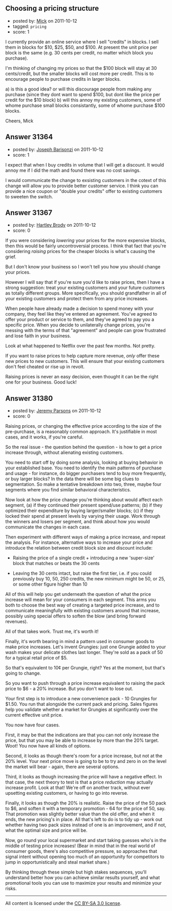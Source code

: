 ## Choosing a pricing structure

- posted by: [Mick](https://stackexchange.com/users/-1/13806-mick) on 2011-10-12
- tagged: `pricing`
- score: 1

I currently provide an online service where I sell "credits" in blocks.
I sell them in blocks for $10, $25, $50, and $100.
At present the unit price per block is the same (e.g. 30 cents per credit, no matter which block you purchase).

I'm thinking of changing my prices so that the $100 block will stay at 30 cents/credit, but the smaller blocks will cost more per credit.  This is to encourage people to purchase credits in larger blocks.

a) is this a good idea? or will this discourage people from making any purchase (since they dont want to spend $100, but dont like the price per credit for the $10 block)
b) will this annoy my existing customers, some of whome purchase small blocks consistantly, some of whome purchase $100 blocks.

Cheers,
Mick


## Answer 31364

- posted by: [Joseph Barisonzi](https://stackexchange.com/users/-1/8791-joseph-barisonzi) on 2011-10-12
- score: 1

I expect that when I buy credits in volume that I will get a discount. It would annoy me if I did the math and found there was no cost savings. 

I would communicate the change to exsisting customers in the cotext of this change will allow you to provide better customer service.  I think you can provide a nice coupon or "double your credits" offer to existing customers to sweeten the switch. 




## Answer 31367

- posted by: [Hartley Brody](https://stackexchange.com/users/-1/8362-hartley-brody) on 2011-10-12
- score: 0

If you were considering *lowering* your prices for the more expensive blocks, then this would be fairly uncontroversial process. I think that fact that you're considering *raising* prices for the cheaper blocks is what's causing the grief. 

But I don't know your business so I won't tell you how you should change your prices. 

However I will say that if you're sure you'd like to raise prices, then I have a strong suggestion: treat your existing customers and your future customers as totally different groups. More specifically, you should grandfather in all of your existing customers and protect them from any price increases. 

When people have already made a decision to spend money with your company, they feel like they've entered an agreement. You've agreed to offer your product or service to them, and they've agreed to pay you a specific price. When you decide to unilaterally change prices, you're messing with the terms of that "agreement" and people can grow frustrated and lose faith in your business. 

Look at what happened to Netflix over the past few months. Not pretty.

If you want to raise prices to help capture more revenue, *only* offer these new prices to new customers. This will ensure that your existing customers don't feel cheated or rise up in revolt.

Raising prices is never an easy decision, even thought it can be the right one for your business. Good luck!


## Answer 31380

- posted by: [Jeremy Parsons](https://stackexchange.com/users/-1/4291-jeremy-parsons) on 2011-10-12
- score: 0

Raising prices, or changing the effective price according to the size of the pre-purchase, is a reasonably common approach. It's justifiable in most cases, and it works, if you're careful.

So the real issue - the question behind the question - is how to get a price increase through, without alienating existing customers.

You need to start off by doing some analysis, looking at buying behavior in your established base. You need to identify the main patterns of purchase and usage - for instance, do bigger purchasers tend to buy more frequently, or buy larger blocks? In the data there will be some big clues to segmentation. So make a tentative breakdown into two, three, maybe four segments where you find similar behavioral characteristics.

Now look at how the price change you're thinking about would affect each segment, (a) if they continued their present spend/use patterns; (b) if they optimized their expenditure by buying larger/smaller blocks; (c) if they locked their spend at present levels by varying their usage. Work through the winners and losers per segment, and think about how you would communicate the changes in each case.

Then experiment with different ways of making a price increase, and repeat the analysis. For instance, alternative ways to increase your price and introduce the relation between credit block size and discount include:

- Raising the price of a single credit + introducing a new 'super-size' block that matches or beats the 30 cents

- Leaving the 30 cents intact, but raise the first tier, i.e. if you could previously buy 10, 50, 250 credits, the new minimum might be 50, or 25, or some other figure higher than 10

All of this will help you get underneath the question of what the price increase will mean for your consumers in each segment. This arms you both to choose the best way of creating a targeted price increase, and to communicate meaningfully with existing customers around that increase, possibly using special offers to soften the blow (and bring forward revenues).

All of that takes work. Trust me, it's worth it!

Finally, it's worth bearing in mind a pattern used in consumer goods to make price increases. Let's invent Grungies: just one Grungie added to your wash makes your delicate clothes last longer. They're sold as a pack of 50 for a typical retail price of $5.

So that's equivalent to 10¢ per Grungie, right? Yes at the moment, but that's going to change.

So you want to push through a price increase equivalent to raising the pack price to $6 - a 20% increase. But you don't want to lose out.

Your first step is to introduce a new convenience pack - 10 Grungies for $1.50. You run that alongside the current pack and pricing. Sales figures help you validate whether a market for Grungies at significantly over the current effective unit price. 

You now have four cases. 

First, it may be that the indications are that you can not only increase the price, but that you may be able to increase by more than the 20% target. Woot! You now have all kinds of options. 

Second, it looks as though there's room for a price increase, but not at the 20% level. Your next price move is going to be to try and zero in on the level the market will bear - again, there are several options.

Third, it looks as though increasing the price will have a negative effect. In that case, the next theory to test is that a price *reduction* may actually increase profit. Look at that! We're off on another track, without ever upsetting existing customers, or having to go into reverse.

Finally, it looks as though the 20% is realistic. Raise the price of the 50 pack to $6, and soften it with a temporary promotion - 64 for the price of 50, say. That promotion was slightly better value than the old offer, and when it ends, the new pricing's in place. All that's left to do is to tidy up - work out whether having two pack sizes instead of one is an improvement, and if not, what the optimal size and price will be. 

Now, go round your local supermarket and start taking guesses who's in the middle of testing price increases! (Bear in mind that in the real world of consumer goods, there's also competitive pressure, so approaches that signal intent without opening too much of an opportunity for competitors to jump in opportunistically and steal market share.)

By thinking through these simple but high stakes sequences, you'll understand better how you can achieve similar results yourself, and what promotional tools you can use to maximize your results and minimize your risks.



---

All content is licensed under the [CC BY-SA 3.0 license](https://creativecommons.org/licenses/by-sa/3.0/).
